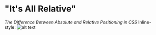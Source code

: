 # "It's All Relative"
*The Difference Between Absolute and Relative Positioning in CSS*
Inline-style: 
![alt text](http://example.com/logo.png)

